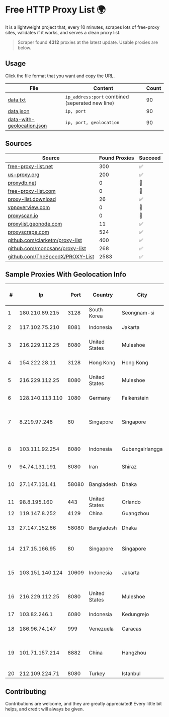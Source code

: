 
# Free HTTP Proxy List 🌍

It is a lightweight project that, every 10 minutes, scrapes lots of free-proxy sites, validates if it works, and serves a clean proxy list.


> Scraper found **4312** proxies at the latest update. Usable proxies are below.

## Usage

Click the file format that you want and copy the URL.


|File|Content|Count|
|----|-------|-----|
|[data.txt](https://raw.githubusercontent.com/themiralay/Proxy-List-World/master/data.txt)|`ip_address:port` combined (seperated new line)|90|
|[data.json](https://raw.githubusercontent.com/themiralay/Proxy-List-World/master/data.json)|`ip, port`|90|
|[data-with-geolocation.json](https://raw.githubusercontent.com/themiralay/Proxy-List-World/master/data-with-geolocation.json)|`ip, port, geolocation`|90|

## Sources

|Source|Found Proxies|Succeed|
|------|-------------|-------|
|[free-proxy-list.net](https://free-proxy-list.net)|300|✅|
|[us-proxy.org](https://www.us-proxy.org)|200|✅|
|[proxydb.net](http://proxydb.net)|0|🚫|
|[free-proxy-list.com](https://free-proxy-list.com/?page=&port=&type%5B%5D=http&type%5B%5D=https&up_time=0&search=Search)|0|🚫|
|[proxy-list.download](https://www.proxy-list.download/HTTP)|26|✅|
|[vpnoverview.com](https://vpnoverview.com/privacy/anonymous-browsing/free-proxy-servers)|0|🚫|
|[proxyscan.io](https://www.proxyscan.io)|0|🚫|
|[proxylist.geonode.com](https://proxylist.geonode.com/api/proxy-list?limit=300&page=1&sort_by=lastChecked&sort_type=desc&protocols=http,https)|11|✅|
|[proxyscrape.com](https://api.proxyscrape.com/v2/?request=displayproxies&protocol=http&timeout=10000&country=all&ssl=all&anonymity=all)|524|✅|
|[github.com/clarketm/proxy-list](https://raw.githubusercontent.com/clarketm/proxy-list/master/proxy-list-raw.txt)|400|✅|
|[github.com/monosans/proxy-list](https://raw.githubusercontent.com/monosans/proxy-list/main/proxies/http.txt)|268|✅|
|[github.com/TheSpeedX/PROXY-List](https://raw.githubusercontent.com/TheSpeedX/PROXY-List/master/http.txt)|2583|✅|


## Sample Proxies With Geolocation Info

|#|Ip|Port|Country|City|Internet Service Provider|
|-|--|----|-------|----|-------------------------|
|1|180.210.89.215|3128|South Korea|Seongnam-si|NHNCLOUD|
|2|117.102.75.210|8081|Indonesia|Jakarta|Biznet Networks|
|3|216.229.112.25|8080|United States|Muleshoe|Five Area Systems, LLC|
|4|154.222.28.11|3128|Hong Kong|Hong Kong|I LAYER LIMITED|
|5|216.229.112.25|8080|United States|Muleshoe|Five Area Systems, LLC|
|6|128.140.113.110|1080|Germany|Falkenstein|Hetzner Online GmbH|
|7|8.219.97.248|80|Singapore|Singapore|Alibaba Cloud (Singapore) Private Limited|
|8|103.111.92.254|8080|Indonesia|Gubengairlangga|PT Mitra Lintas Multimedia|
|9|94.74.131.191|8080|Iran|Shiraz|Farahoosh Dena PLC|
|10|27.147.131.41|58080|Bangladesh|Dhaka|Link3 Technologies Limited|
|11|98.8.195.160|443|United States|Orlando|Spectrum|
|12|119.147.8.252|4129|China|Guangzhou|Chinanet|
|13|27.147.152.66|58080|Bangladesh|Dhaka|Link3 Technologies Limited|
|14|217.15.166.95|80|Singapore|Singapore|Contabo Asia Private Limited|
|15|103.151.140.124|10609|Indonesia|Jakarta|PT Indotechno Digital Komputasi|
|16|216.229.112.25|8080|United States|Muleshoe|Five Area Systems, LLC|
|17|103.82.246.1|6080|Indonesia|Kedungrejo|PT Master Star Network|
|18|186.96.74.147|999|Venezuela|Caracas|Gold Data USA Inc|
|19|101.71.157.214|8882|China|Hangzhou|China Unicom Zhejiang Province Network|
|20|212.109.224.71|8080|Turkey|Istanbul|Tekstilbank|



## Contributing

Contributions are welcome, and they are greatly appreciated! Every
little bit helps, and credit will always be given.

